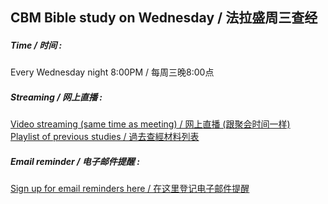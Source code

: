 ## CBM Bible study on Wednesday / 法拉盛周三查经
<!---
Next week's study is postoned (6/2). 下週查經暫停（6月2日）
We will resume the following week (6/9). 再下一周（6/9）重新開始查經。
-->

##### Time / 时间 : 
Every Wednesday night 8:00PM / 每周三晚8:00点

<!--- commenting this out until we can meet again in person
##### Place / 地点 : 
[Christian Believers' Meeting at Flushing / 法拉盛（地图链接)](https://www.google.com/maps/place/Christian+Believers+Meeting/@40.7524083,-73.8137922,18z/data=!4m12!1m6!3m5!1s0x89c2603f33468b6d:0xe2592267e26adf67!2sChristian+Believers+Meeting!8m2!3d40.75226!4d-73.81273!3m4!1s0x89c2603f33468b6d:0xe2592267e26adf67!8m2!3d40.75226!4d-73.81273)
-->

##### Streaming / 网上直播 : 
<!-- [Video streaming (same time as meeting) / 网上直播 (跟聚会时间一样)](https://www.twitch.tv/cbmwednesday)   -->
[Video streaming (same time as meeting) / 网上直播 (跟聚会时间一样)](https://www.youtube.com/channel/UC7UZEHXdMH0Y3DwmdzITyow/live)  
[Playlist of previous studies / 過去查經材料列表](https://www.youtube.com/playlist?list=PLR3bhxr7oswnKPPprA1JSSeDHrlt00ymQ)

##### Email reminder / 电子邮件提醒 : 
[Sign up for email reminders here / 在这里登记电子邮件提醒](https://goo.gl/forms/D87k7VBsuQMKpyJs2)
